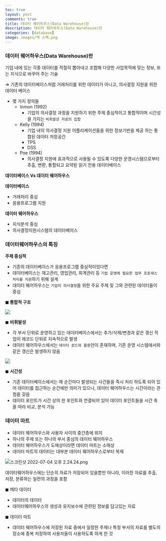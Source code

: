 ```yaml
---
toc: true
layout: post
comments: true
title: 데이터 웨어하우스(Data Warehouse)란
description: 데이터 웨어하우스(Data Warehouse)란
categories: [database]
image: images/맥 스펙.png
---
```



### 데이터 웨어하우스(Data Warehouse)란

기업 내에 있는 각종 데이터를 적절히 뽑아내고 조합해 다양한 사업목적에 맞는 정보, 또는 지식으로 바꾸어 주는 기술

⇒ 기존의 데이터베이스처럼 거래처리를 위한 데이터가 아니고, 의사결정 지원을 위한 데이터 베이스

- 몇 가지 정의들
    - Inmon (1992)
        - 기업의 의사결정 과정을 지원하기 위한 주제 중심적이고 통합적이며 시간성을 가지는 `비휘발성 자료의 집합`
    - Kelly (1994)
        - 기업 내의 의사결정 지원 어플리케이션들을 위한 정보기반을 제공 하는 통합된 데이터 저장공간
        - TPS
        - DSS
    - Poe (1994)
        - 의사결정 지원에 효과적으로 사용될 수 있도록 다양한 운영시스템으로부터 추출, 변환, 통합되고 요약된 읽기 전용 데이터베이스
    

**데이터베이스 Vs 데이터 웨어하우스**

**데이터베이스** 

- 거래처리 중심
- 응용프로그램 지원

**데이터 웨어하우스**

- 지식분석 중심
- 의사결정지원시스템의 데이터베이스

### 데이터웨어하우스의 특징

**주제 중심적**

- 기존의 데이터베이스가 응용프로그램 중심적이었다면
- 데이터베이스는 재고관리, 영업관리, 회계관리 등 `기업 운영에 필요한 업무 프로세스 처리를 지원`하기 위해 설계
- 데이터 웨어하우스는 `기업의 의사결정`을 위한 주요 주제 및 그와 관련된 데이터들이 중심

**◼ 통합적 구조**

![](https://s3-us-west-2.amazonaws.com/secure.notion-static.com/facda8d8-6402-46e0-af6e-99669e5cb70b/스크린샷_2022-07-04_오후_2.12.13.png)

◼ **비휘발성**

- 각 부서 단위로 운영하고 있는 데이터베이스에서는 추가/삭제/변경과 같은 갱신 작업이 레코드 단위로 지속적으로 발생
- 데이터 웨어하우스에서는 `데이터 로드와 활용`만이 존재하며, 기존 운영 시스템에서와 같은 갱신은 발생하지 않음
    
![](https://s3-us-west-2.amazonaws.com/secure.notion-static.com/4863c03c-f298-4b41-a46a-1d4d06df47bb/스크린샷_2022-07-04_오후_2.15.32.png)
    

◼ **시간성**

- 기존 데이터베이스에서는 매 순간마다 발생되는 사건들을 즉시 처리 하도록 되어 있어 데이터를 접근하는 순간에만 의미가 있으나, 데이터 웨어하우스는 시간이라는 관점을 갖음
- 데이터 포인트가 시간 상의 한 포인트와 연결되어 있어 데이터 포인트들을 시간 축을 따라 비교, 분석 가능

### 데이터 마트

- 데이터 웨어하우스와 사용자 사이의 중간층에 위치
- 하나의 주제 또는 하나의 부서 중심의 데이터 웨어하우스
- 데이터 웨어하우스가 도매상이라면 데이터 마트는 소매상
- 데이터 마트의 데이터는 대부분 데이터 웨어하우스로부터 복제

![스크린샷 2022-07-04 오후 2.24.24.png](https://s3-us-west-2.amazonaws.com/secure.notion-static.com/5ab43ef0-ba49-4764-9e2b-da6a6b9e3323/스크린샷_2022-07-04_오후_2.24.24.png)

데이터웨어하우스에는 단순히 자료가 저장되어 있을뿐만 아니라, 이러한 자료를 추출, 저장, 분류하는 일련의 과정을 포함

◼ 메타 데이터

- 데이터의 데이터
- 데이터웨어하우스의 생성과 유지보수에 관련된 정보를 담고있는 자료

◼ 데이터 마트

- 데이터 웨어하우스에 저장된 자료 중에서 일정한 주제나 특정 부서의 자료를 별도의 장소에 중복 저장하여 사용자들이 사용하도록 하게 한 것